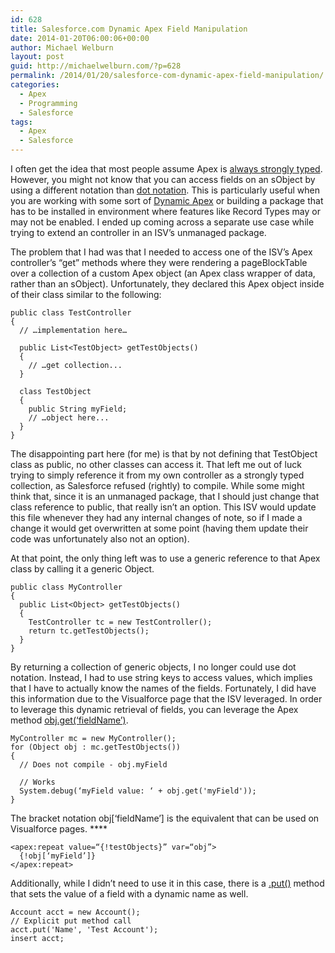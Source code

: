 ```yaml
---
id: 628
title: Salesforce.com Dynamic Apex Field Manipulation
date: 2014-01-20T06:00:06+00:00
author: Michael Welburn
layout: post
guid: http://michaelwelburn.com/?p=628
permalink: /2014/01/20/salesforce-com-dynamic-apex-field-manipulation/
categories:
  - Apex
  - Programming
  - Salesforce
tags:
  - Apex
  - Salesforce
---
```

I often get the idea that most people assume Apex is <a title="What is Apex?" href="https://www.salesforce.com/us/developer/docs/apexcode/Content/apex_intro_what_is_apex.htm" target="_blank">always strongly typed</a>. However, you might not know that you can access fields on an sObject by using a different notation than <a title="Dot Notation" href="http://worldgame.blogspot.com/2005/06/dot-notation.html" target="_blank">dot notation</a>. This is particularly useful when you are working with some sort of [Dynamic Apex](http://www.salesforce.com/us/developer/docs/apexcode/Content/apex_dynamic.htm "Dynamic Apex") or building a package that has to be installed in environment where features like Record Types may or may not be enabled. I ended up coming across a separate use case while trying to extend an controller in an ISV&#8217;s unmanaged package.

<!--more-->

The problem that I had was that I needed to access one of the ISV’s Apex controller&#8217;s “get” methods where they were rendering a pageBlockTable over a collection of a custom Apex object (an Apex class wrapper of data, rather than an sObject). Unfortunately, they declared this Apex object inside of their class similar to the following:

    public class TestController
    {
      // …implementation here…
    
      public List<TestObject> getTestObjects()
      {
        // …get collection...
      }
    
      class TestObject
      {
        public String myField;
        // …object here...
      }
    }

The disappointing part here (for me) is that by not defining that TestObject class as public, no other classes can access it. That left me out of luck trying to simply reference it from my own controller as a strongly typed collection, as Salesforce refused (rightly) to compile. While some might think that, since it is an unmanaged package, that I should just change that class reference to public, that really isn&#8217;t an option. This ISV would update this file whenever they had any internal changes of note, so if I made a change it would get overwritten at some point (having them update their code was unfortunately also not an option).

At that point, the only thing left was to use a generic reference to that Apex class by calling it a generic Object.

    public class MyController
    {
      public List<Object> getTestObjects()
      {
        TestController tc = new TestController();
        return tc.getTestObjects();
      }
    }

By returning a collection of generic objects, I no longer could use dot notation. Instead, I had to use string keys to access values, which implies that I have to actually know the names of the fields. Fortunately, I did have this information due to the Visualforce page that the ISV leveraged. In order to leverage this dynamic retrieval of fields, you can leverage the Apex method <a title="sObject get()" href="http://www.salesforce.com/us/developer/docs/apexcode/Content/apex_System_SObject_get.htm" target="_blank">obj.get(&#8216;fieldName&#8217;)</a>.

    MyController mc = new MyController();
    for (Object obj : mc.getTestObjects())
    {
      // Does not compile - obj.myField
    
      // Works
      System.debug(‘myField value: ‘ + obj.get('myField'));
    }

The bracket notation obj[&#8216;fieldName&#8217;] is the equivalent that can be used on Visualforce pages. ****

    <apex:repeat value=“{!testObjects}” var=“obj”>
      {!obj[‘myField’]}
    </apex:repeat>

Additionally, while I didn&#8217;t need to use it in this case, there is a <a title="sObject .put()" href="http://www.salesforce.com/us/developer/docs/apexcode/Content/apex_System_SObject_put.htm" target="_blank">.put()</a> method that sets the value of a field with a dynamic name as well.

    Account acct = new Account();
    // Explicit put method call
    acct.put('Name', 'Test Account');
    insert acct;